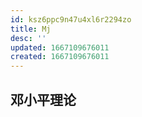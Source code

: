 ```yaml
---
id: ksz6ppc9n47u4xl6r2294zo
title: Mj
desc: ''
updated: 1667109676011
created: 1667109676011
---
```




## 邓小平理论



